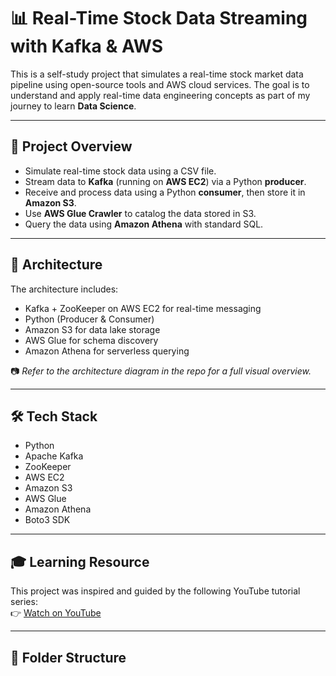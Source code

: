 # 📊 Real-Time Stock Data Streaming with Kafka & AWS

This is a self-study project that simulates a real-time stock market data pipeline using open-source tools and AWS cloud services. The goal is to understand and apply real-time data engineering concepts as part of my journey to learn **Data Science**.

---

## 🧠 Project Overview

- Simulate real-time stock data using a CSV file.
- Stream data to **Kafka** (running on **AWS EC2**) via a Python **producer**.
- Receive and process data using a Python **consumer**, then store it in **Amazon S3**.
- Use **AWS Glue Crawler** to catalog the data stored in S3.
- Query the data using **Amazon Athena** with standard SQL.

---

## 🧱 Architecture

The architecture includes:

- Kafka + ZooKeeper on AWS EC2 for real-time messaging
- Python (Producer & Consumer)
- Amazon S3 for data lake storage
- AWS Glue for schema discovery
- Amazon Athena for serverless querying

📷 *Refer to the architecture diagram in the repo for a full visual overview.*

---

## 🛠️ Tech Stack

- Python  
- Apache Kafka  
- ZooKeeper  
- AWS EC2  
- Amazon S3  
- AWS Glue  
- Amazon Athena  
- Boto3 SDK  

---

## 🎓 Learning Resource

This project was inspired and guided by the following YouTube tutorial series:  
👉 [Watch on YouTube](https://www.youtube.com/watch?v=KerNf0NANMo&list=PLBJe2dFI4sgvQTNNkI3ETYJgNPR4CBpFd&index=5)

---

## 📂 Folder Structure

